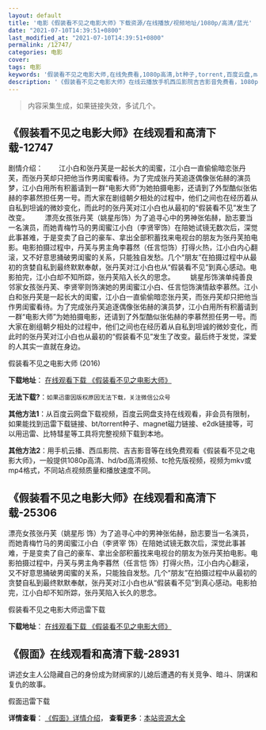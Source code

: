 ```yaml
---
layout: default
title: '电影《假装看不见之电影大师》下载资源/在线播放/视频地址/1080p/高清/蓝光'
date: "2021-07-10T14:39:51+0800"
last_modified_at: "2021-07-10T14:39:51+0800"
permalink: /12747/
categories: 电影
cover:
tags: 电影
keywords: '假装看不见之电影大师,在线免费看,1080p高清,bt种子,torrent,百度云盘,magnet,磁力链,迅雷下载资源'
description: '《假装看不见之电影大师》在线云播放手机西瓜影院吉吉影音免费看，1080p高清bd/hd未删减完整版和tc抢先枪版，mkv/mp4格式，附带bt/torrent种子、magnet/磁力链、百度云盘、网盘资源迅雷下载链接'
---
```


>内容采集生成，如果链接失效，多试几个。


## 《假装看不见之电影大师》在线观看和高清下载-12747

剧情介绍： 　　江小白和张丹芙是一起长大的闺蜜，江小白一直偷偷暗恋张丹芙，而张丹芙却只把他当作男闺蜜看待。为了完成张丹芙追逐偶像张佑赫的演员梦，江小白用所有积蓄请到一群“电影大师”为她拍摄电影，还请到了外型酷似张佑赫的李慕然担任男一号。而大家在剧组朝夕相处的过程中，他们之间也在经历着从自私到坦诚的微妙变化，而此时的张丹芙对江小白也从最初的“假装看不见”发生了改变。 　　漂亮女孩张丹芙（姚星彤饰）为了追寻心中的男神张佑赫，励志要当一名演员，而她青梅竹马的男闺蜜江小白（李贤宰饰）在陪她试镜无数次后，深觉此事甚难，于是变卖了自己的豪车、拿出全部积蓄找来电视台的朋友为张丹芙拍电影。电影拍摄过程中，丹芙与男主角李暮然（任言恺饰）打得火热，江小白内心翻滚，又不好意思捅破男闺蜜的关系，只能独自发愁。几个“朋友”在拍摄过程中从最初的贪婪自私到最终默默奉献，张丹芙对江小白也从“假装看不见”到真心感动。电影拍完，江小白却不知所踪，张丹芙陷入长久的思念。 　　姚星彤饰演单纯善良邻家女孩张丹芙、李贤宰则饰演她的男闺蜜江小白、任言恺饰演情敌李慕然。江小白和张丹芙是一起长大的闺蜜，江小白一直偷偷暗恋张丹芙，而张丹芙却只把他当作男闺蜜看待。为了完成张丹芙追逐偶像张佑赫的演员梦，江小白用所有积蓄请到一群“电影大师”为她拍摄电影，还请到了外型酷似张佑赫的李慕然担任男一号。而大家在剧组朝夕相处的过程中，他们之间也在经历着从自私到坦诚的微妙变化，而此时的张丹芙对江小白也从最初的“假装看不见”发生了改变。最后终于发觉，深爱的人其实一直就在身边。


假装看不见之电影大师 (2016)

**下载地址**： [在线观看下载 《假装看不见之电影大师》](https://www.btbtdy.me/btdy/dy6575.html) 


**无法下载?**：`如果迅雷因版权原因无法下载，关注微信公众号 `

**其他方法1**：从百度云网盘下载视频，百度云网盘支持在线观看，非会员有限制，如果能找到迅雷下载链接、bt/torrent种子、magnet磁力链接、e2dk链接等，可以用迅雷、比特彗星等工具将完整视频下载到本地。

**其他方法2**：用手机云播、西瓜影院、吉吉影音等在线免费观看《假装看不见之电影大师》，一般提供1080p高清、hd/bd高清视频、tc抢先版视频，视频为mkv或mp4格式，不同站点视频质量和播放速度不同。


## 《假装看不见之电影大师》在线观看和高清下载-25306

漂亮女孩张丹芙（姚星彤 饰）为了追寻心中的男神张佑赫，励志要当一名演员，而她青梅竹马的男闺蜜江小白（李贤宰 饰）在陪她试镜无数次后，深觉此事甚难，于是变卖了自己的豪车、拿出全部积蓄找来电视台的朋友为张丹芙拍电影。电影拍摄过程中，丹芙与男主角李暮然（任言恺 饰）打得火热，江小白内心翻滚，又不好意思捅破男闺蜜的关系，只能独自发愁。几个“朋友”在拍摄过程中从最初的贪婪自私到最终默默奉献，张丹芙对江小白也从“假装看不见”到真心感动。电影拍完，江小白却不知所踪，张丹芙陷入长久的思念。


假装看不见之电影大师迅雷下载

**下载地址**： [在线观看下载 《假装看不见之电影大师》](https://www.993dy.com//vod-detail-id-22829.html) 


## 《假面》在线观看和高清下载-28931

讲述女主人公隐藏自己的身份成为财阀家的儿媳后遭遇的有关竞争、暗斗、阴谋和复仇的故事。<!---剧情end--->


假面迅雷下载

**详情查看**： [《假面》详情介绍](/movie/28931/)， **查看更多**：[本站资源大全](/movie/t/all/)

